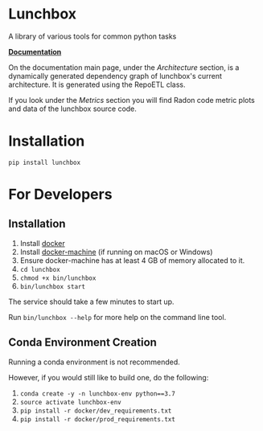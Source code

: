 # Lunchbox
A library of various tools for common python tasks

**[Documentation](https://thenewflesh.github.io/lunchbox/)**

On the documentation main page, under the *Architecture* section, is a
dynamically generated dependency graph of lunchbox's current architecture.
It is generated using the RepoETL class.

If you look under the *Metrics* section you will find Radon code metric plots
and data of the lunchbox source code.

# Installation
`pip install lunchbox`

# For Developers
## Installation
1. Install [docker](https://docs.docker.com/v17.09/engine/installation)
2. Install [docker-machine](https://docs.docker.com/machine/install-machine)
   (if running on macOS or Windows)
3. Ensure docker-machine has at least 4 GB of memory allocated to it.
4. `cd lunchbox`
5. `chmod +x bin/lunchbox`
6. `bin/lunchbox start`

The service should take a few minutes to start up.

Run `bin/lunchbox --help` for more help on the command line tool.

## Conda Environment Creation
Running a conda environment is not recommended.

However, if you would still like to build one, do the following:
1. `conda create -y -n lunchbox-env python==3.7`
2. `source activate lunchbox-env`
3. `pip install -r docker/dev_requirements.txt`
4. `pip install -r docker/prod_requirements.txt`
